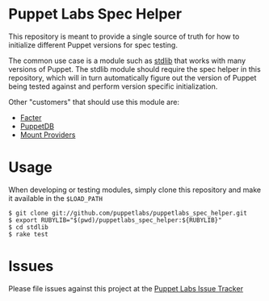 Puppet Labs Spec Helper
=======================

This repository is meant to provide a single source of truth for how to
initialize different Puppet versions for spec testing.

The common use case is a module such as
[stdlib](http://forge.puppetlabs.com/puppetlabs/stdlib) that works with many
versions of Puppet.  The stdlib module should require the spec helper in this
repository, which will in turn automatically figure out the version of Puppet
being tested against and perform version specific initialization.

Other "customers" that should use this module are:

 * [Facter](https://github.com/puppetlabs/facter)
 * [PuppetDB](https://github.com/puppetlabs/puppetdb)
 * [Mount Providers](https://github.com/puppetlabs/puppetlabs-mount_providers)

Usage
=====

When developing or testing modules, simply clone this repository and make it
available in the `$LOAD_PATH`

    $ git clone git://github.com/puppetlabs/puppetlabs_spec_helper.git
    $ export RUBYLIB="$(pwd)/puppetlabs_spec_helper:${RUBYLIB}"
    $ cd stdlib
    $ rake test

Issues
======

Please file issues against this project at the [Puppet Labs Issue
Tracker](http://projects.puppetlabs.com/issues/13595)
